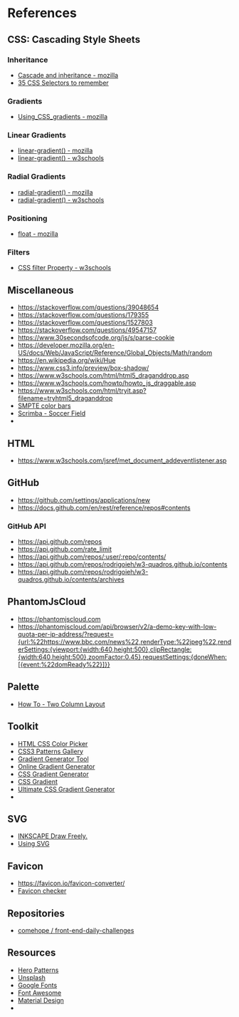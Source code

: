 # References

## CSS: Cascading Style Sheets

### Inheritance

- [Cascade and inheritance - mozilla](https://developer.mozilla.org/en-US/docs/Learn/CSS/Building_blocks/Cascade_and_inheritance)
- [35 CSS Selectors to remember](https://www.csssolid.com/35-css-selectors-to-remember.html)

### Gradients

- [Using_CSS_gradients - mozilla](https://developer.mozilla.org/en-US/docs/Web/CSS/CSS_Images/Using_CSS_gradients)

### Linear Gradients

- [linear-gradient() - mozilla](https://developer.mozilla.org/en-US/docs/Web/CSS/linear-gradient())
- [linear-gradient() - w3schools](https://www.w3schools.com/cssref/func_linear-gradient.asp)

### Radial Gradients

- [radial-gradient() - mozilla](https://developer.mozilla.org/en-US/docs/Web/CSS/radial-gradient())
- [radial-gradient() - w3schools](https://www.w3schools.com/css/css3_gradients_radial.asp)

### Positioning

- [float - mozilla](https://developer.mozilla.org/en-US/docs/Web/CSS/float)

### Filters

- [CSS filter Property - w3schools](https://www.w3schools.com/cssref/css3_pr_filter.asp)

## Miscellaneous

- https://stackoverflow.com/questions/39048654
- https://stackoverflow.com/questions/179355
- https://stackoverflow.com/questions/1527803
- https://stackoverflow.com/questions/49547157
- https://www.30secondsofcode.org/js/s/parse-cookie
- https://developer.mozilla.org/en-US/docs/Web/JavaScript/Reference/Global_Objects/Math/random
- https://en.wikipedia.org/wiki/Hue
- https://www.css3.info/preview/box-shadow/
- https://www.w3schools.com/html/html5_draganddrop.asp
- https://www.w3schools.com/howto/howto_js_draggable.asp
- https://www.w3schools.com/html/tryit.asp?filename=tryhtml5_draganddrop
- [SMPTE color bars](https://en.wikipedia.org/wiki/SMPTE_color_bars)
- [Scrimba - Soccer Field](https://scrimba.com/scrim/cKbw4Tg)
- []()

## HTML

- https://www.w3schools.com/jsref/met_document_addeventlistener.asp

## GitHub

- https://github.com/settings/applications/new
- https://docs.github.com/en/rest/reference/repos#contents

### GitHub API

- https://api.github.com/repos
- https://api.github.com/rate_limit
- https://api.github.com/repos/:user/:repo/contents/
- https://api.github.com/repos/rodrigoieh/w3-quadros.github.io/contents
- https://api.github.com/repos/rodrigoieh/w3-quadros.github.io/contents/archives

## PhantomJsCloud

- https://phantomjscloud.com
- https://phantomjscloud.com/api/browser/v2/a-demo-key-with-low-quota-per-ip-address/?request={url:%22https://www.bbc.com/news%22,renderType:%22jpeg%22,renderSettings:{viewport:{width:640,height:500},clipRectangle:{width:640,height:500},zoomFactor:0.45},requestSettings:{doneWhen:[{event:%22domReady%22}]}}

## Palette

- [How To - Two Column Layout](https://www.w3schools.com/howto/howto_css_two_columns.asp)

## Toolkit

- [HTML CSS Color Picker](https://www.htmlcsscolor.com)
- [CSS3 Patterns Gallery](https://projects.verou.me/css3patterns/#cicada-stripes)
- [Gradient Generator Tool](https://learnui.design/tools/gradient-generator.html)
- [Online Gradient Generator](https://angrytools.com/gradient/)
- [CSS Gradient Generator](https://www.css-gradient.com/)
- [CSS Gradient](https://cssgradient.io/)
- [Ultimate CSS Gradient Generator](https://www.colorzilla.com/gradient-editor/)
- []()

## SVG

- [INKSCAPE Draw Freely.](https://inkscape.org/)
- [Using SVG](https://css-tricks.com/using-svg/)

## Favicon

- https://favicon.io/favicon-converter/
- [Favicon checker](https://realfavicongenerator.net/favicon_checker?protocol=https&site=rodrigoieh.github.io%2Fw3-quadros.github.io%2Farchives%2F#.YOjN9hNKhXh)

## Repositories

- [comehope / front-end-daily-challenges](https://github.com/comehope/front-end-daily-challenges)

## Resources

- [Hero Patterns](http://www.heropatterns.com/)
- [Unsplash](https://unsplash.com/)
- [Google Fonts](https://fonts.google.com/)
- [Font Awesome](https://fontawesome.com/v5.15/icons?d=gallery&p=2&s=solid&m=free)
- [Material Design](https://material.io/design/color/the-color-system.html#color-usage-and-palettes)
- []()

